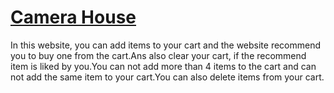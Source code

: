 # [Camera House](https://camera-house-meraj.netlify.app/)

In this website, you can add items to your cart and the website recommend you to buy one from the cart.Ans also clear your cart, if the recommend item is liked by you.You can not add more than 4 items to the cart and can not add the same item to your cart.You can also delete items from your cart.
